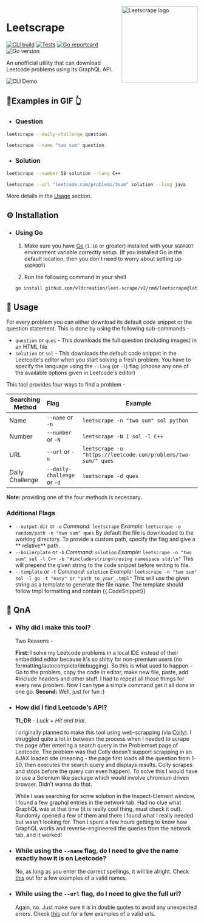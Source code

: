 <img src="media/leetscrape_logo.png" alt="Leetscrape logo" align="right" width="200"/>

[1-img]: https://img.shields.io/github/workflow/status/ISKalsi/leet-scrape/CLI?label=CLI%20build

[1]: https://github.com/ISKalsi/leet-scrape/actions/workflows/cli.yml

[2-img]: https://img.shields.io/github/workflow/status/ISKalsi/leet-scrape/Test?label=tests

[2]: https://github.com/ISKalsi/leet-scrape/actions/workflows/test.yml

[3-img]: https://goreportcard.com/badge/github.com/ISKalsi/leet-scrape

[3]: https://goreportcard.com/report/github.com/ISKalsi/leet-scrape

[4-img]: https://img.shields.io/github/go-mod/go-version/ISKalsi/leet-scrape

# Leetscrape

[![CLI build][1-img]][1] [![Tests][2-img]][2] [![Go reportcard][3-img]][3] ![Go version][4-img]

An unofficial utility that can download Leetcode problems using its GraphQL API.

![CLI Demo](media/cli_demo.gif)

## 📜Examples in GIF 👆

- ### Question

```bash
leetscrape --daily-challenge question
```

```bash
leetscrape --name "two sum" question
```

- ### Solution

```bash
leetscrape --number 58 solution --lang C++
```

```bash
leetscrape --url "leetcode.com/problems/3sum" solution --lang java
```

More details in the [Usage](#-usage) section.

## ⚙ Installation

- ### Using Go
  1. Make sure you have [Go](https://golang.org/doc/install) (`1.16` or greater) installed with your `$GOROOT`
     environment variable correctly setup. (If you installed Go in the default location, then you don't need to worry
     about setting up `$GOROOT`)

  2. Run the following command in your shell

   ```bash
   go install github.com/vldcreation/leet-scrape/v2/cmd/leetscrape@latest
   ```

## 🧰 Usage

For every problem you can either download its default code snippet or the question statement. This is done by using the
following sub-commands -

- `question` or `ques` - This downloads the full question (including images) in an HTML file
- `solution` or `sol` - This downloads the default code snippet in the Leetcode's editor when you start solving a fresh
  problem. You have to specify the language using the `--lang` (or `-l`) flag (choose any one of the available options
  given in Leetcode's editor)

This tool provides four ways to find a problem -

| Searching Method | Flag                        | Example                                                      |
| ---------------- | :-------------------------- | ------------------------------------------------------------ |
| Name             | `--name` or `-n`            | `leetscrape -n "two sum" sol python`                         |
| Number           | `--number` or `-N`          | `leetscrape -N 1 sol -l C++`                                 |
| URL              | `--url` or `-u`             | `leetscrape -u "https://leetcode.com/problems/two-sum/" ques`|
| Daily Challenge  | `--daily-challenge` or `-d` | `leetscrape -d ques`                                         |

**Note:** providing one of the four methods is necessary.

### Additional Flags

- `--output-dir` or `-o`
  *Command:* `leetscrape`
  *Example:* `leetscrape -o random/path -n "two sum" ques`
  By default the file is downloaded to the working directory. To provide a custom path, specify the flag and give a **
  relative** path.
- `--boilerplate` or `-b`
  *Command:* `solution`
  *Example:* `leetscrape -n "two sum" sol -l C++ -b "#include<string>\nusing namespace std;\n"`
  This will prepend the given string to the code snippet before writing to file.
- `--template` or `-t`
  *Command:* `solution`
  *Example:* `leetscrape -n "two sum" sol -l go -t "easy" or "path_to_your_.tmpl"`
  This will use the given string as a template to generate the file name. The template should follow tmpl formatting and contain {{.CodeSnippet}}

## 💭 QnA

- ### Why did I make this tool?

  Two Reasons -

  **First:** I solve my Leetcode problems in a local IDE instead of their embedded editor because it's so shitty for
  non-premium users (no formatting/autocomplete/debugging). So this is what used to happen - Go to the problem, copy the
  code in editor, make new file, paste, add #include headers and other stuff. I had to repeat all those things for every
  new problem. Now I can type a simple command get it all done in one go.
  **Second:** Well, just for fun :)

- ### How did I find Leetcode's API?

  **TL;DR** - *Luck + Hit and trial.*

  I originally planned to make this tool using web-scrapping (via [Colly](https://github.com/gocolly/colly)). I
  struggled quite a lot in between the process when I needed to scrape the page after entering a search query in the
  Problemset page of Leetcode. The problem was that Colly doesn't support scrapping in an AJAX loaded site (meaning -
  the page first loads all the question from 1-50, then executes the search query and displays results. Colly scrapes
  and stops before the query can even happen). To solve this I would have to use a Selenium like package which would
  involve chromium driven browser. Didn't wanna do that.

  While I was searching for some solution in the Inspect-Element window, I found a few graphql entries in the network
  tab. Had no clue what GraphQL was at that time (it is really cool thing, must check it out). Randomly opened a few of
  them and there I found what I really needed but wasn't looking for. Then I spent a few hours getting to know how
  GraphQL works and reverse-engineered the queries from the network tab, and it worked!

- ### While using the `--name` flag, do I need to give the name exactly how it is on Leetcode?

  No, as long as you enter the correct spellings, it will be alright.
  Check [this](https://github.com/ISKalsi/leet-scrape/blob/0abe3ce3f1cee2f1c90b5a7fa5d30f13a7b34f12/data/repo/problem_test.go#L23)
  out for a few examples of a valid names.

- ### While using the `--url` flag, do I need to give the full url?

  Again, no. Just make sure it is in double quotes to avoid any unexpected errors.
  Check [this](https://github.com/ISKalsi/leet-scrape/blob/0abe3ce3f1cee2f1c90b5a7fa5d30f13a7b34f12/data/repo/problem_test.go#L107)
  out for a few examples of a valid urls.

  

